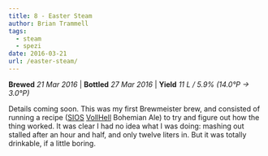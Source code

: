 ```yaml
---
title: 8 - Easter Steam
author: Brian Trammell
tags:
  - steam
  - spezi
date: 2016-03-21
url: /easter-steam/
---
```


**Brewed** *21 Mar 2016* | **Bottled** *27 Mar 2016* | **Yield** *11 L / 5.9% (14.0&deg;P &#x2192; 3.0&deg;P)*

Details coming soon. This was my first Brewmeister brew, and consisted of
running a recipe ([SIOS](https://sios.ch/) 
[VollHell](https://www.sios.ch/Vollhell-Mash-Recipe-yields-20-liter) 
Bohemian Ale) to try and figure out how the thing worked. It was clear I had
no idea what I was doing: mashing out stalled after an hour and half, and
only twelve liters in. But it was totally drinkable, if a little boring.

